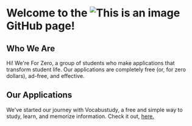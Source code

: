 # Welcome to the ![This is an image](https://drive.google.com/uc?export=download&id=17HF5g5AWnndndBOumGkkemf53u9kuPER) GitHub page!

## Who We Are

Hi! We're For Zero, a group of students who make applications that transform student life. Our applications are completely free (or, for zero dollars), ad-free, and effective. 

## Our Applications

We've started our journey with Vocabustudy, a free and simple way to study, learn, and memorize information. Check it out, [here.]([url](https://vocabustudyonline.web.app/))

